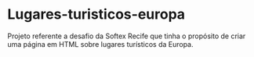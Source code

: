 # Lugares-turisticos-europa
Projeto referente a desafio da Softex Recife que tinha o propósito de criar uma página em HTML sobre lugares turísticos da Europa.
